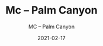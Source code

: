 ---
designer: "Endless Knot"
description: "Color%3A%20Blackhawk%0AMaterial%3A%20100%25%20Wool%0ACollection%3A%20Hand-Tufted%20Collection"
image_primary: "img/PCN-201-600x750.jpg"
manufacturer: "Endless Knot"
href: "https://endlessknotrugs.com/product/palm-canyon-blackhawk/"
subtitle: "MC – Palm Canyon"
tags: 
  - "blackhawk"
  - "100% wool"
  - "hand-tufted collection"
  - "Endless Knot"
  - "Hand-Tufted Rugs"
title: "Mc – Palm Canyon"
category: "hand-tufted-rugs"
slug: "/manufacturers/endless-knot/hand-tufted-rugs/endless-knot-mc-palm-canyon"
date: "2021-02-17"
---